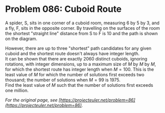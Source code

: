 # Problem 086: Cuboid Route
  
A spider, S, sits in one corner of a cuboid room, measuring $6$ by $5$ by $3$, and a fly, F, sits in the opposite corner. By travelling on the surfaces of the room the shortest "straight line" distance from S to F is $10$ and the path is shown on the diagram.  
  
  
However, there are up to three "shortest" path candidates for any given cuboid and the shortest route doesn't always have integer length.  
It can be shown that there are exactly $2060$ distinct cuboids, ignoring rotations, with integer dimensions, up to a maximum size of $M$ by $M$ by $M$, for which the shortest route has integer length when $M = 100$. This is the least value of $M$ for which the number of solutions first exceeds two thousand; the number of solutions when $M = 99$ is $1975$.  
Find the least value of $M$ such that the number of solutions first exceeds one million.  

*For the original page, see [https://projecteuler.net/problem=86](https://projecteuler.net/problem=86).*
